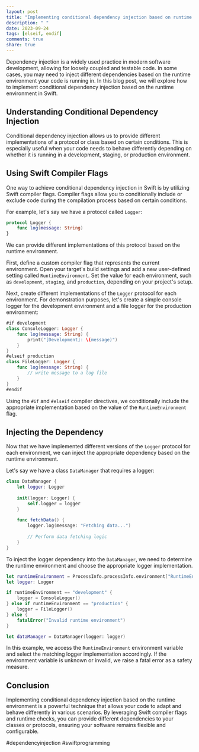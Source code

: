 ```yaml
---
layout: post
title: "Implementing conditional dependency injection based on runtime environment in Swift"
description: " "
date: 2023-09-24
tags: [elseif, endif]
comments: true
share: true
---
```


Dependency injection is a widely used practice in modern software development, allowing for loosely coupled and testable code. In some cases, you may need to inject different dependencies based on the runtime environment your code is running in. In this blog post, we will explore how to implement conditional dependency injection based on the runtime environment in Swift.

## Understanding Conditional Dependency Injection

Conditional dependency injection allows us to provide different implementations of a protocol or class based on certain conditions. This is especially useful when your code needs to behave differently depending on whether it is running in a development, staging, or production environment.

## Using Swift Compiler Flags

One way to achieve conditional dependency injection in Swift is by utilizing Swift compiler flags. Compiler flags allow you to conditionally include or exclude code during the compilation process based on certain conditions.

For example, let's say we have a protocol called `Logger`:

```swift
protocol Logger {
    func log(message: String)
}
```

We can provide different implementations of this protocol based on the runtime environment. 

First, define a custom compiler flag that represents the current environment. Open your target's build settings and add a new user-defined setting called `RuntimeEnvironment`. Set the value for each environment, such as `development`, `staging`, and `production`, depending on your project's setup.

Next, create different implementations of the `Logger` protocol for each environment. For demonstration purposes, let's create a simple console logger for the development environment and a file logger for the production environment:

```swift
#if development
class ConsoleLogger: Logger {
    func log(message: String) {
        print("[Development]: \(message)")
    }
}
#elseif production
class FileLogger: Logger {
    func log(message: String) {
        // write message to a log file
    }
}
#endif
```
Using the `#if` and `#elseif` compiler directives, we conditionally include the appropriate implementation based on the value of the `RuntimeEnvironment` flag.

## Injecting the Dependency

Now that we have implemented different versions of the `Logger` protocol for each environment, we can inject the appropriate dependency based on the runtime environment.

Let's say we have a class `DataManager` that requires a logger:

```swift
class DataManager {
    let logger: Logger
    
    init(logger: Logger) {
        self.logger = logger
    }
    
    func fetchData() {
        logger.log(message: "Fetching data...")
        
        // Perform data fetching logic
    }
}
```
To inject the logger dependency into the `DataManager`, we need to determine the runtime environment and choose the appropriate logger implementation.

```swift
let runtimeEnvironment = ProcessInfo.processInfo.environment["RuntimeEnvironment"]
let logger: Logger

if runtimeEnvironment == "development" {
    logger = ConsoleLogger()
} else if runtimeEnvironment == "production" {
    logger = FileLogger()
} else {
    fatalError("Invalid runtime environment")
}

let dataManager = DataManager(logger: logger)
```

In this example, we access the `RuntimeEnvironment` environment variable and select the matching logger implementation accordingly. If the environment variable is unknown or invalid, we raise a fatal error as a safety measure.

## Conclusion

Implementing conditional dependency injection based on the runtime environment is a powerful technique that allows your code to adapt and behave differently in various scenarios. By leveraging Swift compiler flags and runtime checks, you can provide different dependencies to your classes or protocols, ensuring your software remains flexible and configurable.

#dependencyinjection #swiftprogramming